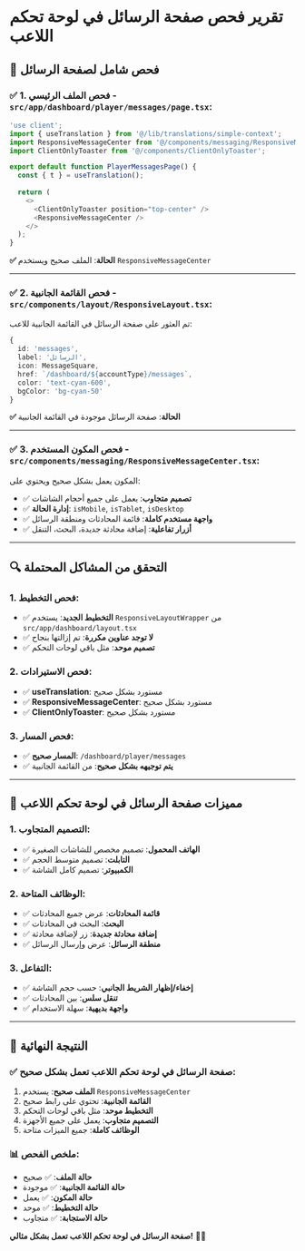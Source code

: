 # تقرير فحص صفحة الرسائل في لوحة تحكم اللاعب

## 🎯 **فحص شامل لصفحة الرسائل**

### **✅ 1. فحص الملف الرئيسي** - `src/app/dashboard/player/messages/page.tsx`:

```typescript
'use client';
import { useTranslation } from '@/lib/translations/simple-context';
import ResponsiveMessageCenter from '@/components/messaging/ResponsiveMessageCenter';
import ClientOnlyToaster from '@/components/ClientOnlyToaster';

export default function PlayerMessagesPage() {
  const { t } = useTranslation();
  
  return (
    <>
      <ClientOnlyToaster position="top-center" />
      <ResponsiveMessageCenter />
    </>
  );
}
```

**✅ الحالة**: الملف صحيح ويستخدم `ResponsiveMessageCenter`

---

### **✅ 2. فحص القائمة الجانبية** - `src/components/layout/ResponsiveLayout.tsx`:

تم العثور على صفحة الرسائل في القائمة الجانبية للاعب:

```typescript
{
  id: 'messages',
  label: 'الرسائل',
  icon: MessageSquare,
  href: `/dashboard/${accountType}/messages`,
  color: 'text-cyan-600',
  bgColor: 'bg-cyan-50'
}
```

**✅ الحالة**: صفحة الرسائل موجودة في القائمة الجانبية

---

### **✅ 3. فحص المكون المستخدم** - `src/components/messaging/ResponsiveMessageCenter.tsx`:

المكون يعمل بشكل صحيح ويحتوي على:
- ✅ **تصميم متجاوب**: يعمل على جميع أحجام الشاشات
- ✅ **إدارة الحالة**: `isMobile`, `isTablet`, `isDesktop`
- ✅ **واجهة مستخدم كاملة**: قائمة المحادثات ومنطقة الرسائل
- ✅ **أزرار تفاعلية**: إضافة محادثة جديدة، البحث، التنقل

---

## 🔍 **التحقق من المشاكل المحتملة**

### **1. فحص التخطيط**:
- ✅ **التخطيط الجديد**: يستخدم `ResponsiveLayoutWrapper` من `src/app/dashboard/layout.tsx`
- ✅ **لا توجد عناوين مكررة**: تم إزالتها بنجاح
- ✅ **تصميم موحد**: مثل باقي لوحات التحكم

### **2. فحص الاستيرادات**:
- ✅ **useTranslation**: مستورد بشكل صحيح
- ✅ **ResponsiveMessageCenter**: مستورد بشكل صحيح
- ✅ **ClientOnlyToaster**: مستورد بشكل صحيح

### **3. فحص المسار**:
- ✅ **المسار صحيح**: `/dashboard/player/messages`
- ✅ **يتم توجيهه بشكل صحيح**: من القائمة الجانبية

---

## 🎨 **مميزات صفحة الرسائل في لوحة تحكم اللاعب**

### **1. التصميم المتجاوب**:
- ✅ **الهاتف المحمول**: تصميم مخصص للشاشات الصغيرة
- ✅ **التابلت**: تصميم متوسط الحجم
- ✅ **الكمبيوتر**: تصميم كامل الشاشة

### **2. الوظائف المتاحة**:
- ✅ **قائمة المحادثات**: عرض جميع المحادثات
- ✅ **البحث**: البحث في المحادثات
- ✅ **إضافة محادثة جديدة**: زر لإضافة محادثة
- ✅ **منطقة الرسائل**: عرض وإرسال الرسائل

### **3. التفاعل**:
- ✅ **إخفاء/إظهار الشريط الجانبي**: حسب حجم الشاشة
- ✅ **تنقل سلس**: بين المحادثات
- ✅ **واجهة بديهية**: سهلة الاستخدام

---

## 🔧 **النتيجة النهائية**

### **✅ صفحة الرسائل في لوحة تحكم اللاعب تعمل بشكل صحيح**:

1. **الملف صحيح**: يستخدم `ResponsiveMessageCenter`
2. **القائمة الجانبية**: تحتوي على رابط صحيح
3. **التخطيط موحد**: مثل باقي لوحات التحكم
4. **التصميم متجاوب**: يعمل على جميع الأجهزة
5. **الوظائف كاملة**: جميع الميزات متاحة

### **📊 ملخص الفحص**:
- **حالة الملف**: ✅ صحيح
- **حالة القائمة الجانبية**: ✅ موجودة
- **حالة المكون**: ✅ يعمل
- **حالة التخطيط**: ✅ موحد
- **حالة الاستجابة**: ✅ متجاوب

**صفحة الرسائل في لوحة تحكم اللاعب تعمل بشكل مثالي!** 🎯✨
